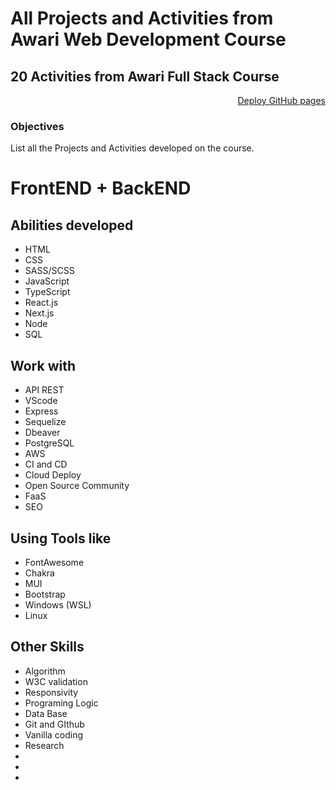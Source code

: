 # All Projects and Activities from Awari Web Development Course  
  
## 20 Activities from Awari Full Stack Course

<div align='right'>
    
<a href="https://malanski.github.io/awari-ulisses-dev/">Deploy GitHub pages</a>
  
</div>

### Objectives
    
List all the Projects and Activities developed on the course.

# FrontEND + BackEND
  
## Abilities developed  
- HTML
- CSS
- SASS/SCSS
- JavaScript
- TypeScript
- React.js
- Next.js
- Node
- SQL
  
## Work with
- API REST
- VScode
- Express
- Sequelize
- Dbeaver
- PostgreSQL
- AWS
- CI and CD
- Cloud Deploy
- Open Source Community
- FaaS
- SEO

## Using Tools like
- FontAwesome
- Chakra
- MUI
- Bootstrap
- Windows (WSL)
- Linux
  
## Other Skills
- Algorithm
- W3C validation
- Responsivity
- Programing Logic
- Data Base
- Git and GIthub
- Vanilla coding
- Research
- 
- 
- 

